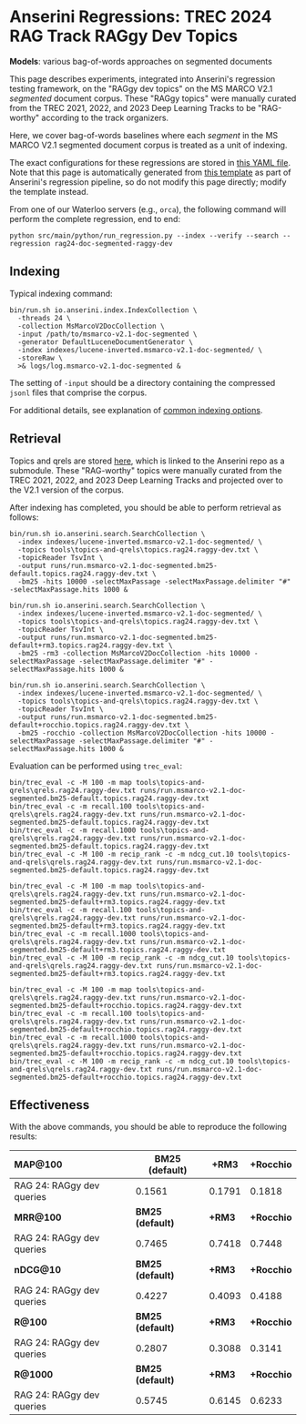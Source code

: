 # Anserini Regressions: TREC 2024 RAG Track RAGgy Dev Topics

**Models**: various bag-of-words approaches on segmented documents

This page describes experiments, integrated into Anserini's regression testing framework, on the "RAGgy dev topics" on the MS MARCO V2.1 _segmented_ document corpus.
These "RAGgy topics" were manually curated from the TREC 2021, 2022, and 2023 Deep Learning Tracks to be "RAG-worthy" according to the track organizers.

Here, we cover bag-of-words baselines where each _segment_ in the MS MARCO V2.1 segmented document corpus is treated as a unit of indexing.

The exact configurations for these regressions are stored in [this YAML file](../../src/main/resources/regression/rag24-doc-segmented-raggy-dev.yaml).
Note that this page is automatically generated from [this template](../../src/main/resources/docgen/templates/rag24-doc-segmented-raggy-dev.template) as part of Anserini's regression pipeline, so do not modify this page directly; modify the template instead.

From one of our Waterloo servers (e.g., `orca`), the following command will perform the complete regression, end to end:

```
python src/main/python/run_regression.py --index --verify --search --regression rag24-doc-segmented-raggy-dev
```

## Indexing

Typical indexing command:

```
bin/run.sh io.anserini.index.IndexCollection \
  -threads 24 \
  -collection MsMarcoV2DocCollection \
  -input /path/to/msmarco-v2.1-doc-segmented \
  -generator DefaultLuceneDocumentGenerator \
  -index indexes/lucene-inverted.msmarco-v2.1-doc-segmented/ \
  -storeRaw \
  >& logs/log.msmarco-v2.1-doc-segmented &
```

The setting of `-input` should be a directory containing the compressed `jsonl` files that comprise the corpus.

For additional details, see explanation of [common indexing options](../../docs/common-indexing-options.md).

## Retrieval

Topics and qrels are stored [here](https://github.com/castorini/anserini-tools/tree/master/topics-and-qrels), which is linked to the Anserini repo as a submodule.
These "RAG-worthy" topics were manually curated from the TREC 2021, 2022, and 2023 Deep Learning Tracks and projected over to the V2.1 version of the corpus.

After indexing has completed, you should be able to perform retrieval as follows:

```
bin/run.sh io.anserini.search.SearchCollection \
  -index indexes/lucene-inverted.msmarco-v2.1-doc-segmented/ \
  -topics tools\topics-and-qrels\topics.rag24.raggy-dev.txt \
  -topicReader TsvInt \
  -output runs/run.msmarco-v2.1-doc-segmented.bm25-default.topics.rag24.raggy-dev.txt \
  -bm25 -hits 10000 -selectMaxPassage -selectMaxPassage.delimiter "#" -selectMaxPassage.hits 1000 &

bin/run.sh io.anserini.search.SearchCollection \
  -index indexes/lucene-inverted.msmarco-v2.1-doc-segmented/ \
  -topics tools\topics-and-qrels\topics.rag24.raggy-dev.txt \
  -topicReader TsvInt \
  -output runs/run.msmarco-v2.1-doc-segmented.bm25-default+rm3.topics.rag24.raggy-dev.txt \
  -bm25 -rm3 -collection MsMarcoV2DocCollection -hits 10000 -selectMaxPassage -selectMaxPassage.delimiter "#" -selectMaxPassage.hits 1000 &

bin/run.sh io.anserini.search.SearchCollection \
  -index indexes/lucene-inverted.msmarco-v2.1-doc-segmented/ \
  -topics tools\topics-and-qrels\topics.rag24.raggy-dev.txt \
  -topicReader TsvInt \
  -output runs/run.msmarco-v2.1-doc-segmented.bm25-default+rocchio.topics.rag24.raggy-dev.txt \
  -bm25 -rocchio -collection MsMarcoV2DocCollection -hits 10000 -selectMaxPassage -selectMaxPassage.delimiter "#" -selectMaxPassage.hits 1000 &
```

Evaluation can be performed using `trec_eval`:

```
bin/trec_eval -c -M 100 -m map tools\topics-and-qrels\qrels.rag24.raggy-dev.txt runs/run.msmarco-v2.1-doc-segmented.bm25-default.topics.rag24.raggy-dev.txt
bin/trec_eval -c -m recall.100 tools\topics-and-qrels\qrels.rag24.raggy-dev.txt runs/run.msmarco-v2.1-doc-segmented.bm25-default.topics.rag24.raggy-dev.txt
bin/trec_eval -c -m recall.1000 tools\topics-and-qrels\qrels.rag24.raggy-dev.txt runs/run.msmarco-v2.1-doc-segmented.bm25-default.topics.rag24.raggy-dev.txt
bin/trec_eval -c -M 100 -m recip_rank -c -m ndcg_cut.10 tools\topics-and-qrels\qrels.rag24.raggy-dev.txt runs/run.msmarco-v2.1-doc-segmented.bm25-default.topics.rag24.raggy-dev.txt

bin/trec_eval -c -M 100 -m map tools\topics-and-qrels\qrels.rag24.raggy-dev.txt runs/run.msmarco-v2.1-doc-segmented.bm25-default+rm3.topics.rag24.raggy-dev.txt
bin/trec_eval -c -m recall.100 tools\topics-and-qrels\qrels.rag24.raggy-dev.txt runs/run.msmarco-v2.1-doc-segmented.bm25-default+rm3.topics.rag24.raggy-dev.txt
bin/trec_eval -c -m recall.1000 tools\topics-and-qrels\qrels.rag24.raggy-dev.txt runs/run.msmarco-v2.1-doc-segmented.bm25-default+rm3.topics.rag24.raggy-dev.txt
bin/trec_eval -c -M 100 -m recip_rank -c -m ndcg_cut.10 tools\topics-and-qrels\qrels.rag24.raggy-dev.txt runs/run.msmarco-v2.1-doc-segmented.bm25-default+rm3.topics.rag24.raggy-dev.txt

bin/trec_eval -c -M 100 -m map tools\topics-and-qrels\qrels.rag24.raggy-dev.txt runs/run.msmarco-v2.1-doc-segmented.bm25-default+rocchio.topics.rag24.raggy-dev.txt
bin/trec_eval -c -m recall.100 tools\topics-and-qrels\qrels.rag24.raggy-dev.txt runs/run.msmarco-v2.1-doc-segmented.bm25-default+rocchio.topics.rag24.raggy-dev.txt
bin/trec_eval -c -m recall.1000 tools\topics-and-qrels\qrels.rag24.raggy-dev.txt runs/run.msmarco-v2.1-doc-segmented.bm25-default+rocchio.topics.rag24.raggy-dev.txt
bin/trec_eval -c -M 100 -m recip_rank -c -m ndcg_cut.10 tools\topics-and-qrels\qrels.rag24.raggy-dev.txt runs/run.msmarco-v2.1-doc-segmented.bm25-default+rocchio.topics.rag24.raggy-dev.txt
```

## Effectiveness

With the above commands, you should be able to reproduce the following results:

| **MAP@100**                                                                                                  | **BM25 (default)**| **+RM3**  | **+Rocchio**|
|:-------------------------------------------------------------------------------------------------------------|-----------|-----------|-----------|
| RAG 24: RAGgy dev queries                                                                                    | 0.1561    | 0.1791    | 0.1818    |
| **MRR@100**                                                                                                  | **BM25 (default)**| **+RM3**  | **+Rocchio**|
| RAG 24: RAGgy dev queries                                                                                    | 0.7465    | 0.7418    | 0.7448    |
| **nDCG@10**                                                                                                  | **BM25 (default)**| **+RM3**  | **+Rocchio**|
| RAG 24: RAGgy dev queries                                                                                    | 0.4227    | 0.4093    | 0.4188    |
| **R@100**                                                                                                    | **BM25 (default)**| **+RM3**  | **+Rocchio**|
| RAG 24: RAGgy dev queries                                                                                    | 0.2807    | 0.3088    | 0.3141    |
| **R@1000**                                                                                                   | **BM25 (default)**| **+RM3**  | **+Rocchio**|
| RAG 24: RAGgy dev queries                                                                                    | 0.5745    | 0.6145    | 0.6233    |
